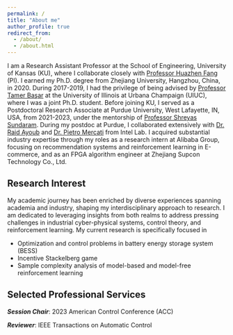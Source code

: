 ```yaml
---
permalink: /
title: "About me"
author_profile: true
redirect_from: 
  - /about/
  - /about.html
---
```

I am a Research Assistant Professor at the School of Engineering, University of Kansas (KU), where I collaborate closely with [Professor Huazhen Fang](https://fang.ku.edu/) (PI). I earned my Ph.D. degree from Zhejiang University, Hangzhou, China, in 2020. During 2017-2019, I had the privilege of being advised by [Professor Tamer Başar](http://tamerbasar.csl.illinois.edu/) at the University of Illinois at Urbana Champaign (UIUC), where I was a joint Ph.D. student. Before joining KU, I served as a Postdoctoral Research Associate at Purdue University, West Lafayette, IN, USA, from 2021-2023, under the mentorship of [Professor Shreyas Sundaram](https://engineering.purdue.edu/~sundara2/). During my postdoc at Purdue, I collaborated extensively with [Dr. Raid Ayoub](https://sites.google.com/view/raidayoub) and [Dr. Pietro Mercati](https://sites.google.com/site/pietromercati/home) from Intel Lab. I acquired substantial industry expertise through my roles as a research intern at Alibaba Group, focusing on recommendation systems and reinforcement learning in E-commerce, and as an FPGA algorithm engineer at Zhejiang Supcon Technology Co., Ltd.

Research Interest
------
My academic journey has been enriched by diverse experiences spanning academia and industry, shaping my interdisciplinary approach to research. I am dedicated to leveraging insights from both realms to address pressing challenges in industrial cyber-physical systems, control theory, and reinforcement learning. My current research is specifically focused in 

- Optimization and control problems in battery energy storage system (BESS)
- Incentive Stackelberg game
- Sample complexity analysis of model-based and model-free reinforcement learning

Selected Professional Services
------
***Session Chair***: 2023 American Control Conference (ACC)

***Reviewer***: IEEE Transactions on Automatic Control



